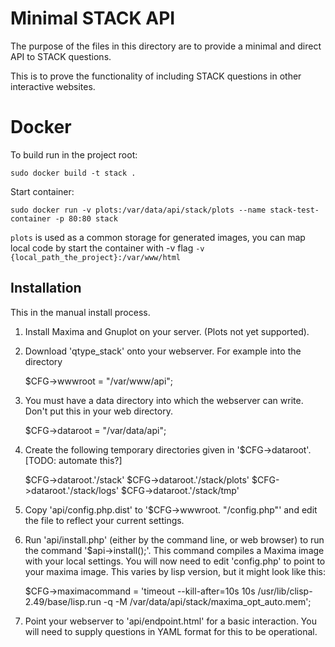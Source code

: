 # Minimal STACK API

The purpose of the files in this directory are to provide a minimal and direct API to STACK questions.

This is to prove the functionality of including STACK questions in other interactive websites.

# Docker

To build run in the project root:
```
sudo docker build -t stack .
```

Start container:
```
sudo docker run -v plots:/var/data/api/stack/plots --name stack-test-container -p 80:80 stack
```

`plots` is used as a common storage for generated images, you can map local code by start the container with -v flag
`-v {local_path_the_project}:/var/www/html`

## Installation

This in the manual install process.

1. Install Maxima and Gnuplot on your server.  (Plots not yet supported).
2. Download 'qtype_stack' onto your webserver.  For example into the directory

    $CFG->wwwroot = "/var/www/api";

3. You must have a data directory into which the webserver can write.  Don't put this in your web directory.

    $CFG->dataroot = "/var/data/api";

4. Create the following temporary directories given in '$CFG->dataroot'.  [TODO: automate this?]

    $CFG->dataroot.'/stack'
    $CFG->dataroot.'/stack/plots'
    $CFG->dataroot.'/stack/logs'
    $CFG->dataroot.'/stack/tmp'

5. Copy 'api/config.php.dist' to '$CFG->wwwroot. "/config.php"' and edit the file to reflect your current settings.
6. Run 'api/install.php' (either by the command line, or web browser) to run the command '$api->install();'.  This command compiles a Maxima image with your local settings. You will now need to edit 'config.php' to point to your maxima image.  This varies by lisp version, but it might look like this:

    $CFG->maximacommand = 'timeout --kill-after=10s 10s /usr/lib/clisp-2.49/base/lisp.run -q -M /var/data/api/stack/maxima_opt_auto.mem';

7. Point your webserver to 'api/endpoint.html' for a basic interaction.  You will need to supply questions in YAML format for this to be operational.

